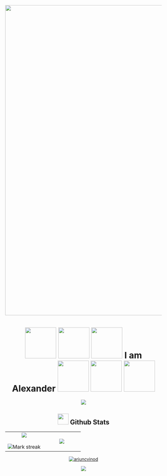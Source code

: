 <div align="center">
 <!-- <img src="https://media.giphy.com/media/v1.Y2lkPTc5MGI3NjExcG13MDF4ZDR1NGhtaHkzaGVsdHU1MG02NXFzMHNuNTl0YmFteDZodSZlcD12MV9pbnRlcm5hbF9naWZfYnlfaWQmY3Q9Zw/l0HlyLQsbvhciAuKA/giphy.gif"> -->
  <!--<img src="https://media.giphy.com/media/v1.Y2lkPTc5MGI3NjExenV5Z3BpaW1rc2lkMG5wNmR4b2t1a2JqYXFhdWlxZzUxNXVyYmp5ZCZlcD12MV9pbnRlcm5hbF9naWZfYnlfaWQmY3Q9Zw/nPxVvyTWo1aIU/giphy.gif" width="1000"> -->
 <!-- <img src="https://media.giphy.com/media/v1.Y2lkPTc5MGI3NjExOHdya3ZuMTFiZTdvZ21odzBpMjFpZW4zZGJmZTB2a3BoOXJtMG5kbCZlcD12MV9pbnRlcm5hbF9naWZfYnlfaWQmY3Q9Zw/l0Iy2PyFmAFOC7m24/giphy.gif"> -->
 <img src="https://media.giphy.com/media/v1.Y2lkPTc5MGI3NjExcm8xNDE0NW45ZHFpNjdkMTl5NTZiejJwN3QzYW96ZHpocjY1MDZ1MyZlcD12MV9pbnRlcm5hbF9naWZfYnlfaWQmY3Q9Zw/Nx0rz3jtxtEre/giphy.gif" width=1000
</div>

<div align="center"> <h1> <img src="https://media.giphy.com/media/v1.Y2lkPTc5MGI3NjExdWJpY3cyOWQwOHd0bndtcWFnZmk0ZzkwcHVkdWdrMW9sbTNpaHhiciZlcD12MV9pbnRlcm5hbF9naWZfYnlfaWQmY3Q9dHM/3ohs4f2bZ4jSd2q5tS/giphy.gif" width = 100> <img src="https://media.giphy.com/media/v1.Y2lkPTc5MGI3NjExa2RzYTNpZnB6azBndTYwdDAxaTlqeGMxbzJsYmw4NXg2aTQ3N204aCZlcD12MV9pbnRlcm5hbF9naWZfYnlfaWQmY3Q9cw/zWjigLtE4DzZOJ7bsc/giphy.gif" width=100> <img src="https://media.giphy.com/media/v1.Y2lkPTc5MGI3NjExY2I0MmpwMHdlamh2aHd4a295aHJxZ3RvZThyZnlyaDkyOXN6cTF2MSZlcD12MV9pbnRlcm5hbF9naWZfYnlfaWQmY3Q9cw/WnBWqZBSi0l1hmnDti/giphy.gif" width=100>   I am Alexander   <img src="https://media.giphy.com/media/v1.Y2lkPTc5MGI3NjExNDJpdmJpaXBsOGswNTdvYnVuMW43dmRidDdxenU3MmRid2ZydWJiOCZlcD12MV9pbnRlcm5hbF9naWZfYnlfaWQmY3Q9dHM/WRdY30yH4m2KmZPKI0/giphy.gif" width=100> <img src="https://media.giphy.com/media/v1.Y2lkPTc5MGI3NjExb3hkemg2cHJxaWJmcjBkZHp2ZGNqdng2eHFpbTV5ZWRqMWlydmhscCZlcD12MV9pbnRlcm5hbF9naWZfYnlfaWQmY3Q9dHM/W5aATtvX8GyERBwRYW/giphy.gif" width=100> <img src="https://media.giphy.com/media/v1.Y2lkPTc5MGI3NjExaWtsY2wzMW93Zm9vOTY4Mzc0ZDAzOWNrejRmMmQ0ODVtaHppeTc1eiZlcD12MV9pbnRlcm5hbF9naWZfYnlfaWQmY3Q9dHM/v5AaZS2bOGcSI9ZEJn/giphy.gif" width=100></h1></div>

<p  align="center">
<img src="https://user-images.githubusercontent.com/73097560/115834477-dbab4500-a447-11eb-908a-139a6edaec5c.gif">             
<br>

## <img src="https://media.giphy.com/media/iY8CRBdQXODJSCERIr/giphy.gif" width="35"><b> Github Stats </b>
<p align="center">
<table align="center">
<tr border="none">
<td width="50%" align="center">
  <img  align="center"  src="https://github-readme-stats.vercel.app/api?username=alexanderleonidas&theme=midnight-purple&show_icons=true&count_private=true" />
  <br></br>
  <img  title="🔥 Get streak stats for your profile at git.io/streak-stats" alt="Mark streak" src="https://github-readme-streak-stats.herokuapp.com/?user=Lozzio99&theme=midnight-purple&hide_border=false" /> 
</td>

<td width="50%" align="center"><img  align="center"  src="https://github-readme-stats.anuraghazra1.vercel.app/api/top-langs/?username=alexanderleonidas&theme=midnight-purple&hide_border=false&no-bg=true&no-frame=true&langs_count=10"/></td>
</tr>
</table>
<p align="center"> <a href="https://github.com/ryo-ma/github-profile-trophy"><img src="https://github-profile-trophy.vercel.app/?username=alexanderleonidas&layout=compact&theme=radical&column=7&row=1&margin-w=15&margin-h=15" alt="arjuncvinod" /></a></p></p>
<p  align="center">
<img src="https://user-images.githubusercontent.com/73097560/115834477-dbab4500-a447-11eb-908a-139a6edaec5c.gif">             
<br> 

<!--
**alexanderleonidas/alexanderleonidas** is a ✨ _special_ ✨ repository because its `README.md` (this file) appears on your GitHub profile.

Here are some ideas to get you started:

- 🔭 I’m currently working on ...
- 🌱 I’m currently learning ...
- 👯 I’m looking to collaborate on ...
- 🤔 I’m looking for help with ...
- 💬 Ask me about ...
- 📫 How to reach me: ...
- 😄 Pronouns: ...
- ⚡ Fun fact: ...
-->
